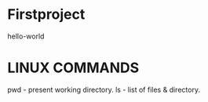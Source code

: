 

# Firstproject
hello-world

# LINUX COMMANDS
pwd - present working directory.
ls - list of files & directory.
